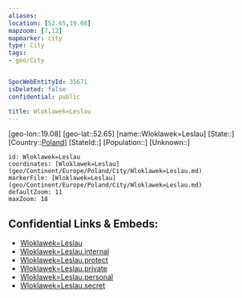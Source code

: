 ```yaml
---
aliases: 
location: [52.65,19.08]
mapzoom: [7,12] 
mapmarker: city 
type: City
tags:
- geo/City


SpocWebEntityId: 35671
isDeleted: false
confidential: public

title: Wloklawek=Leslau
---
```

[geo-lon::19.08]
[geo-lat::52.65]
[name::Wloklawek=Leslau]
[State::]
[Country::[Poland](geo/Continent/Europe/Poland.md)]
[StateId::]
[Population::]
[Unknown::]


```leaflet
id: Wloklawek=Leslau
coordinates: [Wloklawek=Leslau](geo/Continent/Europe/Poland/City/Wloklawek=Leslau.md)
markerFile: [Wloklawek=Leslau](geo/Continent/Europe/Poland/City/Wloklawek=Leslau.md)
defaultZoom: 11 
maxZoom: 18
```


## Confidential Links & Embeds: 
- [Wloklawek=Leslau](../../../../../../_public/geo/Continent/Europe/Poland/City/Wloklawek=Leslau.md) 
- [Wloklawek=Leslau.internal](../../../../../../_internal/geo/Continent/Europe/Poland/City/Wloklawek=Leslau.internal.md) 
- [Wloklawek=Leslau.protect](../../../../../../_protect/geo/Continent/Europe/Poland/City/Wloklawek=Leslau.protect.md) 
- [Wloklawek=Leslau.private](../../../../../../_private/geo/Continent/Europe/Poland/City/Wloklawek=Leslau.private.md) 
- [Wloklawek=Leslau.personal](../../../../../../_personal/geo/Continent/Europe/Poland/City/Wloklawek=Leslau.personal.md) 
- [Wloklawek=Leslau.secret](../../../../../../_secret/geo/Continent/Europe/Poland/City/Wloklawek=Leslau.secret.md) 

